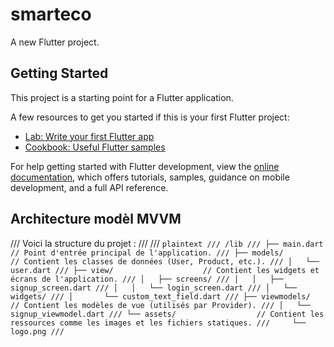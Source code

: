 # smarteco

A new Flutter project.

## Getting Started

This project is a starting point for a Flutter application.

A few resources to get you started if this is your first Flutter project:

- [Lab: Write your first Flutter app](https://docs.flutter.dev/get-started/codelab)
- [Cookbook: Useful Flutter samples](https://docs.flutter.dev/cookbook)

For help getting started with Flutter development, view the
[online documentation](https://docs.flutter.dev/), which offers tutorials,
samples, guidance on mobile development, and a full API reference.

## Architecture modèl MVVM


/// Voici la structure du projet :
///
/// ```plaintext
/// /lib
/// ├── main.dart                // Point d'entrée principal de l'application.
/// ├── models/                  // Contient les classes de données (User, Product, etc.).
/// │   └── user.dart
/// ├── view/                    // Contient les widgets et écrans de l'application.
/// │   ├── screens/
/// │   │   ├── signup_screen.dart
/// │   │   └── login_screen.dart
/// │   └── widgets/
/// │       └── custom_text_field.dart
/// ├── viewmodels/              // Contient les modèles de vue (utilisés par Provider).
/// │   └── signup_viewmodel.dart
/// └── assets/                  // Contient les ressources comme les images et les fichiers statiques.
///     └── logo.png
/// ```